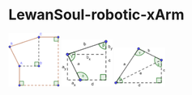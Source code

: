 # LewanSoul-robotic-xArm

<img src="./docs/images/shape_1.png" width="20%" height="20%">
<img src="./docs/images/shape_2.png" width="20%" height="20%">
<img src="./docs/images/shape_3.png" width="20%" height="20%">
